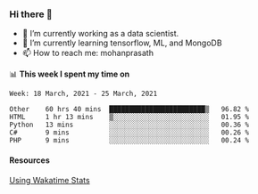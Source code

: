 ### Hi there 👋

- 🔭 I’m currently working as a data scientist.
- 🌱 I’m currently learning tensorflow, ML, and MongoDB
- 📫 How to reach me: mohanprasath

📊 **This week I spent my time on**
<!--START_SECTION:waka-->
```text
Week: 18 March, 2021 - 25 March, 2021

Other    60 hrs 40 mins  ████████████████████████▒   96.82 % 
HTML     1 hr 13 mins    ▒░░░░░░░░░░░░░░░░░░░░░░░░   01.95 % 
Python   13 mins         ░░░░░░░░░░░░░░░░░░░░░░░░░   00.36 % 
C#       9 mins          ░░░░░░░░░░░░░░░░░░░░░░░░░   00.26 % 
PHP      9 mins          ░░░░░░░░░░░░░░░░░░░░░░░░░   00.24 % 
```
<!--END_SECTION:waka-->

#### Resources
[Using Wakatime Stats](https://github.com/marketplace/actions/waka-readme)
